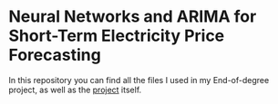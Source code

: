 # Neural Networks and ARIMA for Short-Term Electricity Price Forecasting

In this repository you can find all the files I used in my End-of-degree project, as well as the [project](https://github.com/Adricarpin/TFG/blob/main/END-OF-DEGREE%20PROJECT.pdf) itself.
